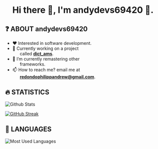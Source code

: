 <div align="center">
    <h1>Hi there 👋, I'm andydevs69420 👦.</h1>
</div>

## ❓ ABOUT andydevs69420 <br>

- ❤️ Interested in software development.
- 💪 Currently working on a project 
    <br>&nbsp;&nbsp;&nbsp;&nbsp;&nbsp;&nbsp;called **<a href="http://github.com/andydevs69420/dict_ams">dict_ams</a>**.
- 🌱 I’m currently remastering other 
    <br>&nbsp;&nbsp;&nbsp;&nbsp;&nbsp;&nbsp;frameworks.
- 📫 How to reach me? email me at 
  <br>&nbsp;&nbsp;&nbsp;&nbsp;&nbsp;&nbsp;**redondophilippandrew@gmail.com**.


## 🔥 STATISTICS <br>

![Github Stats](https://github-readme-stats.vercel.app/api?username=andydevs69420&show_icons=true&theme=merko)

[![GitHub Streak](https://github-readme-streak-stats.herokuapp.com?user=andydevs69420&theme=merko&date_format=M%20j%5B%2C%20Y%5D)](https://git.io/streak-stats)
 
 
## 📄 LANGUAGES <br>

![Most Used Languages](https://github-readme-stats.vercel.app/api/top-langs/?username=andydevs69420&theme=merko)
